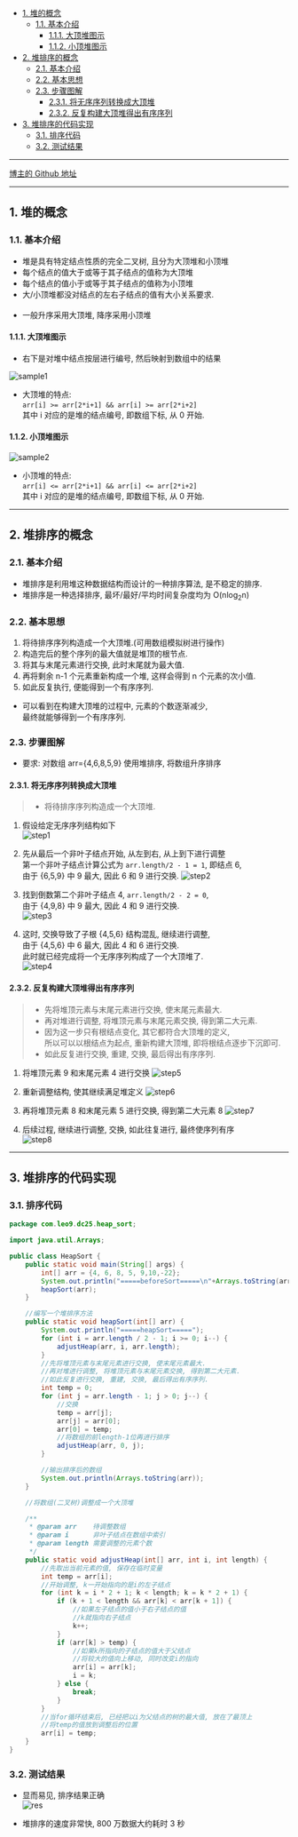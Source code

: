 <!-- TOC -->

- [1. 堆的概念](#1-堆的概念)
  - [1.1. 基本介绍](#11-基本介绍)
    - [1.1.1. 大顶堆图示](#111-大顶堆图示)
    - [1.1.2. 小顶堆图示](#112-小顶堆图示)
- [2. 堆排序的概念](#2-堆排序的概念)
  - [2.1. 基本介绍](#21-基本介绍)
  - [2.2. 基本思想](#22-基本思想)
  - [2.3. 步骤图解](#23-步骤图解)
    - [2.3.1. 将无序序列转换成大顶堆](#231-将无序序列转换成大顶堆)
    - [2.3.2. 反复构建大顶堆得出有序序列](#232-反复构建大顶堆得出有序序列)
- [3. 堆排序的代码实现](#3-堆排序的代码实现)
  - [3.1. 排序代码](#31-排序代码)
  - [3.2. 测试结果](#32-测试结果)

<!-- /TOC -->

****
[博主的 Github 地址](https://github.com/leon9dragon)
****

## 1. 堆的概念

### 1.1. 基本介绍
- 堆是具有特定结点性质的完全二叉树, 且分为大顶堆和小顶堆
- 每个结点的值大于或等于其子结点的值称为大顶堆
- 每个结点的值小于或等于其子结点的值称为小顶堆
- 大/小顶堆都没对结点的左右子结点的值有大小关系要求.
  </br></br>
- 一般升序采用大顶堆, 降序采用小顶堆

#### 1.1.1. 大顶堆图示
- 右下是对堆中结点按层进行编号, 然后映射到数组中的结果

![sample1](../99.images/2020-06-16-14-24-43.png)

- 大顶堆的特点:  
  `arr[i] >= arr[2*i+1] && arr[i] >= arr[2*i+2]`  
  其中 i 对应的是堆的结点编号, 即数组下标, 从 0 开始.

#### 1.1.2. 小顶堆图示
![sample2](../99.images/2020-06-16-15-16-16.png)

- 小顶堆的特点:  
  `arr[i] <= arr[2*i+1] && arr[i] <= arr[2*i+2]`  
  其中 i 对应的是堆的结点编号, 即数组下标, 从 0 开始.

****

## 2. 堆排序的概念

### 2.1. 基本介绍 
- 堆排序是利用堆这种数据结构而设计的一种排序算法, 是不稳定的排序.
- 堆排序是一种选择排序, 最坏/最好/平均时间复杂度均为 O(nlog<sub>2</sub>n)

### 2.2. 基本思想
1. 将待排序序列构造成一个大顶堆.(可用数组模拟树进行操作)
2. 构造完后的整个序列的最大值就是堆顶的根节点.
3. 将其与末尾元素进行交换, 此时末尾就为最大值.
4. 再将剩余 n-1 个元素重新构成一个堆, 这样会得到 n 个元素的次小值.  
5. 如此反复执行, 便能得到一个有序序列.

- 可以看到在构建大顶堆的过程中, 元素的个数逐渐减少,  
最终就能够得到一个有序序列.

### 2.3. 步骤图解
- 要求: 对数组 arr={4,6,8,5,9} 使用堆排序, 将数组升序排序

#### 2.3.1. 将无序序列转换成大顶堆
>- 将待排序序列构造成一个大顶堆.

1. 假设给定无序序列结构如下  
![step1](../99.images/2020-06-16-17-11-56.png)


2. 先从最后一个非叶子结点开始, 从左到右, 从上到下进行调整   
第一个非叶子结点计算公式为 `arr.length/2 - 1 = 1`, 即结点 6,  
由于 {6,5,9} 中 9 最大, 因此 6 和 9 进行交换.
![step2](../99.images/2020-06-16-17-17-52.png)

3. 找到倒数第二个非叶子结点 4, `arr.length/2 - 2 = 0`,  
   由于 {4,9,8} 中 9 最大, 因此 4 和 9 进行交换.  
   ![step3](../99.images/2020-06-16-17-31-21.png)

4. 这时, 交换导致了子根 {4,5,6} 结构混乱, 继续进行调整,  
   由于 {4,5,6} 中 6 最大, 因此 4 和 6 进行交换.  
   此时就已经完成将一个无序序列构成了一个大顶堆了.  
   ![step4](../99.images/2020-06-17-08-23-52.png)

#### 2.3.2. 反复构建大顶堆得出有序序列
>- 先将堆顶元素与末尾元素进行交换, 使末尾元素最大.  
>- 再对堆进行调整, 将堆顶元素与末尾元素交换, 得到第二大元素.  
>- 因为这一步只有根结点变化, 其它都符合大顶堆的定义,   
   所以可以以根结点为起点, 重新构建大顶堆, 即将根结点逐步下沉即可.
>- 如此反复进行交换, 重建, 交换, 最后得出有序序列.


1. 将堆顶元素 9 和末尾元素 4 进行交换
![step5](../99.images/2020-06-17-08-51-55.png)

2. 重新调整结构, 使其继续满足堆定义
![step6](../99.images/2020-06-17-08-53-19.png)

3. 再将堆顶元素 8 和末尾元素 5 进行交换, 得到第二大元素 8
![step7](../99.images/2020-06-17-08-55-01.png)

4. 后续过程, 继续进行调整, 交换, 如此往复进行, 最终使序列有序  
![step8](../99.images/2020-06-17-14-41-54.png)
   

****

## 3. 堆排序的代码实现

### 3.1. 排序代码
```java
package com.leo9.dc25.heap_sort;

import java.util.Arrays;

public class HeapSort {
    public static void main(String[] args) {
        int[] arr = {4, 6, 8, 5, 9,10,-22};
        System.out.println("=====beforeSort=====\n"+Arrays.toString(arr));
        heapSort(arr);
    }

    //编写一个堆排序方法
    public static void heapSort(int[] arr) {
        System.out.println("=====heapSort=====");
        for (int i = arr.length / 2 - 1; i >= 0; i--) {
            adjustHeap(arr, i, arr.length);
        }
        //先将堆顶元素与末尾元素进行交换, 使末尾元素最大.
        //再对堆进行调整, 将堆顶元素与末尾元素交换, 得到第二大元素.
        //如此反复进行交换, 重建, 交换, 最后得出有序序列.
        int temp = 0;
        for (int j = arr.length - 1; j > 0; j--) {
            //交换
            temp = arr[j];
            arr[j] = arr[0];
            arr[0] = temp;
            //将数组的前length-1位再进行排序
            adjustHeap(arr, 0, j);
        }

        //输出排序后的数组
        System.out.println(Arrays.toString(arr));
    }

    //将数组(二叉树)调整成一个大顶堆

    /**
     * @param arr    待调整数组
     * @param i      非叶子结点在数组中索引
     * @param length 需要调整的元素个数
     */
    public static void adjustHeap(int[] arr, int i, int length) {
        //先取出当前元素的值, 保存在临时变量
        int temp = arr[i];
        //开始调整, k一开始指向的是i的左子结点
        for (int k = i * 2 + 1; k < length; k = k * 2 + 1) {
            if (k + 1 < length && arr[k] < arr[k + 1]) {
                //如果左子结点的值小于右子结点的值
                //k就指向右子结点
                k++;
            }
            if (arr[k] > temp) {
                //如果k所指向的子结点的值大于父结点
                //将较大的值向上移动, 同时改变i的指向
                arr[i] = arr[k];
                i = k;
            } else {
                break;
            }
        }
        //当for循环结束后, 已经把以i为父结点的树的最大值, 放在了最顶上
        //将temp的值放到调整后的位置
        arr[i] = temp;
    }
}

```

### 3.2. 测试结果
- 显而易见, 排序结果正确  
![res](../99.images/2020-06-21-23-28-34.png)

- 堆排序的速度非常快, 800 万数据大约耗时 3 秒